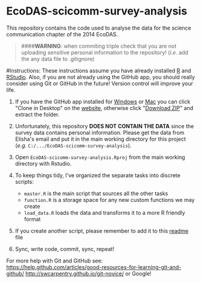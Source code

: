 # EcoDAS-scicomm-survey-analysis
This repository contains the code used to analyse the data for the science communication chapter of the 2014 EcoDAS.

> ####**WARNING**: when commiting triple check that you are not uploading sensitive personal information to the repository! (_i.e._ add the any data file to .gitignore) 

#Instructions:
These instructions assume you have already installed [R](http://www.r-project.org/) and [RStudio](http://www.rstudio.com/). Also, if you are not already using the GitHub app, you should really consider using Git or GitHub in the future! Version control will improve your life.

1. If you have the GitHub app installed for [Windows](https://windows.github.com/) or [Mac](https://mac.github.com/) you can click "Clone in Desktop" on the [website](https://github.com/remi-daigle/EcoDAS-scicomm-survey-analysis), otherwise click "[Download ZIP](https://github.com/remi-daigle/EcoDAS-scicomm-survey-analysis/archive/master.zip)" and extract the folder.

2. Unfortunately, this repository **DOES NOT CONTAIN THE DATA** since the survey data contains personal information. Please get the data from Elisha's email and put it in the main working directory for this project (_e.g._ `C:/.../EcoDAS-scicomm-survey-analysis`).

3. Open `EcoDAS-scicomm-survey-analysis.Rproj` from the main working directory with Rstudio.

4. To keep things tidy, I've organized the separate tasks into discrete scripts:
	* `master.R` is the main script that sources all the other tasks
	* `function.R` is a storage space for any new custom functions we may create
	* `load_data.R` loads the data and transforms it to a more R friendly format

5. If you create another script, please remember to add it to this [readme](https://github.com/remi-daigle/EcoDAS-scicomm-survey-analysis/blob/master/README.md) file
6.  Sync, write code, commit, sync, repeat!

For more help with Git and GitHub see:
https://help.github.com/articles/good-resources-for-learning-git-and-github/
http://swcarpentry.github.io/git-novice/
or Google!
